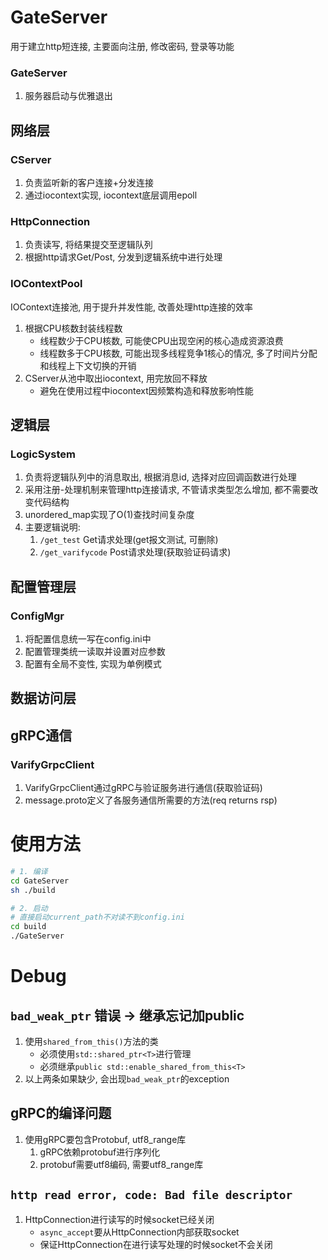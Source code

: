 # GateServer
用于建立http短连接, 主要面向注册, 修改密码, 登录等功能
### GateServer
1. 服务器启动与优雅退出

## 网络层
### CServer
1. 负责监听新的客户连接+分发连接
2. 通过iocontext实现, iocontext底层调用epoll


### HttpConnection
1. 负责读写, 将结果提交至逻辑队列
2. 根据http请求Get/Post, 分发到逻辑系统中进行处理

### IOContextPool
IOContext连接池, 用于提升并发性能, 改善处理http连接的效率
1. 根据CPU核数封装线程数
    - 线程数少于CPU核数, 可能使CPU出现空闲的核心造成资源浪费
    - 线程数多于CPU核数, 可能出现多线程竞争1核心的情况, 多了时间片分配和线程上下文切换的开销
2. CServer从池中取出iocontext, 用完放回不释放
    - 避免在使用过程中iocontext因频繁构造和释放影响性能

## 逻辑层
### LogicSystem
1. 负责将逻辑队列中的消息取出, 根据消息id, 选择对应回调函数进行处理
2. 采用注册-处理机制来管理http连接请求, 不管请求类型怎么增加, 都不需要改变代码结构
3. unordered_map实现了O(1)查找时间复杂度
4. 主要逻辑说明:
    1. `/get_test` Get请求处理(get报文测试, 可删除)
    2. `/get_varifycode` Post请求处理(获取验证码请求)

## 配置管理层
### ConfigMgr
1. 将配置信息统一写在config.ini中
2. 配置管理类统一读取并设置对应参数
3. 配置有全局不变性, 实现为单例模式

## 数据访问层

## gRPC通信
### VarifyGrpcClient
1. VarifyGrpcClient通过gRPC与验证服务进行通信(获取验证码)
2. message.proto定义了各服务通信所需要的方法(req returns rsp)


# 使用方法
```bash
# 1. 编译
cd GateServer
sh ./build

# 2. 启动
# 直接启动current_path不对读不到config.ini
cd build
./GateServer
```

# Debug
## `bad_weak_ptr` 错误 -> 继承忘记加public
1. 使用`shared_from_this()`方法的类
    - 必须使用`std::shared_ptr<T>`进行管理
    - 必须继承`public std::enable_shared_from_this<T>`
2. 以上两条如果缺少, 会出现`bad_weak_ptr`的exception
## gRPC的编译问题
1. 使用gRPC要包含Protobuf, utf8_range库
    1. gRPC依赖protobuf进行序列化
    2. protobuf需要utf8编码, 需要utf8_range库
## `http read error, code: Bad file descriptor`
1. HttpConnection进行读写的时候socket已经关闭
    - `async_accept`要从HttpConnection内部获取socket
    - 保证HttpConnection在进行读写处理的时候socket不会关闭
